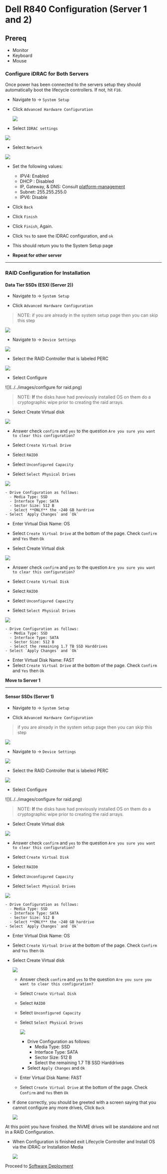 # Dell R840 Configuration (Server 1 and 2)

## Prereq
- Monitor
- Keyboard
- Mouse

### Configure iDRAC for Both Servers

Once power has been connected to the servers setup they should automatically boot the lifecycle controllers. If not, hit `F10`.


- Navigate to -> `System Setup`

- Click `Advanced Hardware Configuration`

  ![](../../images/lifecyclecontroller.png)

- Select `IDRAC settings`

![](../../images/IMG_20190105_101747.jpg)

- Select `Network`

![](../../images/IMG_20190105_101906.jpg)

- Set the following values:
  - IPV4: Enabled
  - DHCP : Disabled
  - IP, Gateway, & DNS: Consult [platform-management](../platform-management.md)
  - Subnet: 255.255.255.0
  - IPV6: Disable

- Click `Back`
- Click `Finish`
- Click `Finish`, Again.
- Click `Yes` to save the IDRAC configuration, and `ok`
- This should return you to the System Setup page
- **Repeat for other server**

___

### RAID Configuration for Installation

#### Data Tier SSDs (ESXI (Server 2))
- Navigate to -> `System Setup`

- Click `Advanced Hardware Configuration`
> NOTE: if you are already in the system setup page then you can skip this step

![](../../images/lifecyclecontroller.png)

- Navigate to -> `Device Settings`

![](../../images/IMG_20190105_093432.jpg)

- Select the RAID Controller that is labeled PERC

![](../../images/IMG_20190105_093446.jpg)

- Select Configure

![](../../images/configure for raid.png)

>NOTE: **If** the disks have had previously installed OS on them do a cryptographic wipe prior to creating the raid arrays.

- Select Create Virtual disk

![](../../images/IMG_20190105_093919.jpg)


  - Answer check `confirm` and `yes` to the question `Are you sure you want to clear this configuration?`

  - Select `Create Virtual Drive`

  - Select `RAID0`

  - Select `Unconfigured Capacity`

  - Select `Select Physical Drives`

  ![](../../images/IMG_20190105_094155.jpg)

    - Drive Configuration as follows:
      - Media Type: SSD
      - Interface Type: SATA
      - Sector Size: 512 B
      - Select **ONLY** the ~240 GB hardrive
    - Select `Apply Changes` and `Ok`
  - Enter Virtual Disk Name: OS
  - Select `Create Virtual Drive` at the bottom of the page. Check `Confirm` and `Yes` then `Ok`

- Select Create Virtual disk

![](../../images/IMG_20190105_093919.jpg)


  - Answer check `confirm` and `yes` to the question `Are you sure you want to clear this configuration?`

  - Select `Create Virtual Disk`

  - Select `RAID0`

  - Select `Unconfigured Capacity`

  - Select `Select Physical Drives`

  ![](../../images/IMG_20190105_094155.jpg)

    - Drive Configuration as follows:
      - Media Type: SSD
      - Interface Type: SATA
      - Sector Size: 512 B
      - Select the remaining 1.7 TB SSD Harddrives
    - Select `Apply Changes` and `Ok`
  - Enter Virtual Disk Name: FAST
  - Select `Create Virtual Drive` at the bottom of the page. Check `Confirm` and `Yes` then `Ok`

**Move to Server 1**
___

#### Sensor SSDs (Server 1)
- Navigate to -> `System Setup`

- Click `Advanced Hardware Configuration`
> if you are already in the system setup page then you can skip this step

![](../../images/lifecyclecontroller.png)

- Navigate to -> `Device Settings`

![](../../images/IMG_20190105_093432.jpg)

- Select the RAID Controller that is labeled PERC

![](../../images/IMG_20190105_093446.jpg)

- Select Configure

![](../../images/configure for raid.png)

> NOTE: **If** the disks have had previously installed OS on them do a cryptographic wipe prior to creating the raid arrays.

- Select Create Virtual disk

![](../../images/IMG_20190105_093919.jpg)

  - Answer check `confirm` and `yes` to the question `Are you sure you want to clear this configuration?`

  - Select `Create Virtual Disk`

  - Select `RAID0`

  - Select `Unconfigured Capacity`

  - Select `Select Physical Drives`
  
  ![](../../images/IMG_20190105_094155.jpg)

    - Drive Configuration as follows:
      - Media Type: SSD
      - Interface Type: SATA
      - Sector Size: 512 B
      - Select **ONLY** the ~240 GB hardrive
    - Select `Apply Changes` and `Ok`
  - Enter Virtual Disk Name: OS
  - Select `Create Virtual Drive` at the bottom of the page. Check `Confirm` and `Yes` then `Ok`

- Select Create Virtual disk

  ![](../../images/IMG_20190105_093919.jpg)

  - Answer check `confirm` and `yes` to the question `Are you sure you want to clear this configuration?`

  - Select `Create Virtual Disk`

  - Select `RAID0`

  - Select `Unconfigured Capacity`

  - Select `Select Physical Drives`

    ![](../../images/IMG_20190105_094155.jpg)

    - Drive Configuration as follows:
      - Media Type: SSD
      - Interface Type: SATA
      - Sector Size: 512 B
      - Select the remaining 1.7 TB SSD Harddrives
    - Select `Apply Changes` and `Ok`
  - Enter Virtual Disk Name: FAST
  - Select `Create Virtual Drive` at the bottom of the page. Check `Confirm` and `Yes` then `Ok`


- If done correctly, you should be greeted with a screen saying that you cannot configure any more drives, Click `Back`

  ![](../../images/IMG_20190105_095721.jpg)

At this point you have finished. the NVME drives will be standalone and not in a RAID Configuration.


- When Configuration is finished exit Lifecycle Controller and Install OS via the iDRAC or Installation Media

  ![](../../images/lifecyclecontroller.png)

Proceed to [Software Deployment](../software-deployment.md)
